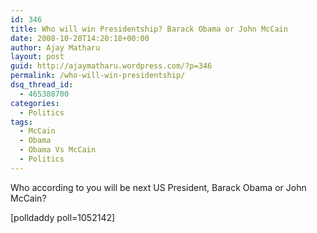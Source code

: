 ```yaml
---
id: 346
title: Who will win Presidentship? Barack Obama or John McCain
date: 2008-10-28T14:20:18+00:00
author: Ajay Matharu
layout: post
guid: http://ajaymatharu.wordpress.com/?p=346
permalink: /who-will-win-presidentship/
dsq_thread_id:
  - 465388700
categories:
  - Politics
tags:
  - McCain
  - Obama
  - Obama Vs McCain
  - Politics
---
```

Who according to you will be next US President, Barack Obama or John McCain?

[polldaddy poll=1052142]
